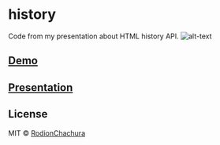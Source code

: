 # history

> 
Code from my presentation about HTML history API.
![alt-text](https://user-images.githubusercontent.com/17750556/49330848-6ce29e00-f5a5-11e8-9ce3-c22928c7fab1.gif)

## [Demo](https://rodionchachura.github.io/history/)

## [Presentation](https://slides.com/rodionchachura/historyfilesystem#/)

## License

MIT © [RodionChachura](https://geekrodion.com)
